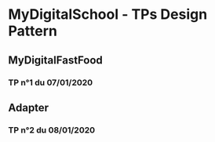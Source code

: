 # MyDigitalSchool - TPs Design Pattern

## MyDigitalFastFood

### TP n°1 du 07/01/2020

## Adapter

### TP n°2 du 08/01/2020
